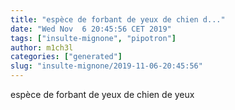 ```yaml
---
title: "espèce de forbant de yeux de chien d..."
date: "Wed Nov  6 20:45:56 CET 2019"
tags: ["insulte-mignone", "pipotron"]
author: m1ch3l
categories: ["generated"]
slug: "insulte-mignone/2019-11-06-20:45:56"
---
```


espèce de forbant de yeux de chien de yeux
